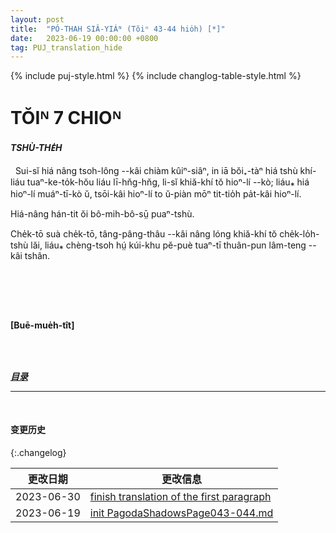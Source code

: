 ```yaml
---
layout: post
title:  "PÓ-THAH SIÂ-YIÁᴺ (Tŏiⁿ 43-44 hio̍h) [*]"
date:   2023-06-19 00:00:00 +0800
tag: PUJ_translation_hide
---
```


{% include puj-style.html %}
{% include changlog-table-style.html %}

<!-- CHAPTER VII. -->
# TŎIᴺ 7 CHIOᴺ

<!-- HABITATIONS. -->
<h4><i>TSHÙ-THE̍H</i></h4>

<!-- THOUGH the masses of the people are farmers, they live in villages, not in isolated houses; and the villages are so numerous all over the land that many others may be seen from any one of them. -->
&nbsp;&nbsp;Sui-sĭ hiá nâng tsoh-lông &#x002D;&#x002D;kâi chiàm kûiⁿ-siâⁿ, in iā bŏi₊-tàⁿ hiá tshù khí-liáu tuaⁿ-ke-to̍k-hŏu liáu lī-hn̆g-hn̆g, li-sĭ khiă-khí tŏ hioⁿ-lí &#x002D;&#x002D;kò; liáu⁎ hiá hioⁿ-lí muáⁿ-tī-kò ŭ, tsōi-kâi hioⁿ-lí to ŭ-piàn mōⁿ tit-tio̍h pa̍t-kâi hioⁿ-lí.
<!-- The people are the farthest possible from being nomadic. -->
Hiá-nâng hán-tit ŏi bô-mih-bô-sṳ̄ puaⁿ-tshù.
<!-- Generation after generation of the same family live in the same house and till the same fields, which descend surely from father to son. -->
Che̍k-tō suà che̍k-tō, tâng-pâng-thâu &#x002D;&#x002D;kâi nâng lóng khiă-khí tŏ che̍k-lo̍h-tshù lăi, liáu⁎ chèng-tsoh hṳ́ kúi-khu pĕ-puè tuaⁿ-tī thuân-pun lâm-teng &#x002D;&#x002D;kâi tshân.

<!-- Most people dwell in hovels, sleeping and eating, with their pigs and chickens, in a single room. Cholera prevails all summer, small-pox all winter, and vermin all through the year. -->
&nbsp;&nbsp;
<!-- They are densely crowded into their quarters, and few individuals have a separate room. -->
<!-- I have only one Chinese acquaintance, who occupies alone a brown-stone front. -->
<!-- A great brown rock has in some past age toppled over upon another rock in such a way
as to form the roof and side of a sort of lean-to, and in the crevice underneath a bachelor makes his abode, and stores the tools he usesv and the paddy he raises on the fields near by. -->
<!-- He has built up with stones and mortar the two wide openings in the ends of his apartment, and he avoids the necessity for having a chimney by doing his cooking out of doors. -->
<!-- The glinting of his fire often adds picturesqueness to the rugged hill-side of which he is the sole inhabitant. -->
<!-- By far the greatest portion of the population live in huts, which are rendered hovels by the accumulations of filth in and around them. -->
<!-- The walls are of some sort of cheap and rough mason-work. -->
<!-- The roof is of tiles, upheld by beams and slats of pine. -->
<!-- The only opening in the room is one door, and when this is closed, the light is admitted through two or three flakes of translucent shell or glass set in the roof. -->
<!-- The floors are of earth, pounded hard and level. -->
<!-- The furniture of these dwellings consists usually of poine beads and trestles, a deal table, earthen furnaces and pots, and piles of indescribable rubbish. -->
<!-- As hardly any one lives, or would be willing to live, in an isolated house, these huts
are built, with no interstices between them, along streets a yard wide, or round paved courts where clothes are dried, pigs reared, and food cured in the sun. -->
<!-- A somewhat better dwelling-house is built with its door in a high wall on the street; behind this front door is a small court open to the sky, and containing perhaps a well, a few flowering shrubs in pots, and possibly some vines clambering up a trellis. -->
<!-- On either side the court are rooms opening upon it, and at its inmost end is a large room used in common by all the inmates, and having on its wall, opposite the street-door, a grand shelf for the family gods. -->
<!-- This common room is often the receptacle of the garnered produce of the land, and of the farming implements, and of the looms, dye-pots, and washtubs of the women of the household. -->
<!-- Opening out of it on either side are two bedrooms, usually occupied by the older members of the family. -->
<!-- When sons grow old, and wives are brought home for them, the rooms area apportioned so that each son shall have one; and several married brothers and their children often live with the parents, and perhaps with grandparents and uncles, in one house. -->
<br>

<br>

**[Buē-mue̍h-tît]**

<br>

<br>

<!-- ***[前页](PagodaShadowsPage042.html)*** -->
***[目录](PagodaShadowsPreface.html#ma̍k-lo̍k)***
<!-- ***[后页](PagodaShadowsPage045.html)*** -->

---
<br>

#### 变更历史

{:.changelog}

| 更改日期 | 更改信息 |
| --- | --- |
| 2023-06-30 | <a href="https://github.com/DonAnthonyLee/DonAnthonyLee.github.io/commit/4353d2d390a96aa47eafa15e2a96d5633ab52387" target="_blank">finish translation of the first paragraph</a> |
| 2023-06-19 | <a href="https://github.com/DonAnthonyLee/DonAnthonyLee.github.io/commit/0a1dcdd51a41d68fd4255e32104e4f08d4e1c7d2" target="_blank">init PagodaShadowsPage043-044.md</a> |
